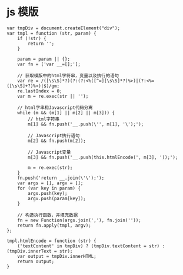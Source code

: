 # js 模版

    var tmpDiv = document.createElement("div");
    var tmpl = function (str, param) {
        if (!str) {
            return '';
        }

        param = param || {};
        var fn = ['var __=[];'];

        // 获取模版中的html字符串，变量以及执行的语句
        var re = /([\s\S]*?)(?:(?:<%([^=][\s\S]*?)%>)|(?:<%=([\s\S]+?)%>)|$)/gm;
        re.lastIndex = 0;
        var m = re.exec(str || '');

        // html字串和Javascript代码分离
        while (m && (m[1] || m[2] || m[3])) {
            // html字符串
            m[1] && fn.push('__.push(\'', m[1], '\');');

            // Javascript执行语句
            m[2] && fn.push(m[2]);

            // Javascript变量
            m[3] && fn.push('__.push(this.htmlEncode(', m[3], '));');

            m = re.exec(str);
        }
        fn.push('return __.join(\'\');');
        var args = [], argv = [];
        for (var key in param) {
            args.push(key);
            argv.push(param[key]);
        }

        // 构造执行函数，并填充数据
        fn = new Function(args.join(','), fn.join(''));
        return fn.apply(tmpl, argv);
    };

    tmpl.htmlEncode = function (str) {
        ('textContent' in tmpDiv) ? (tmpDiv.textContent = str) : (tmpDiv.innerText = str);
        var output = tmpDiv.innerHTML;
        return output;
    }


